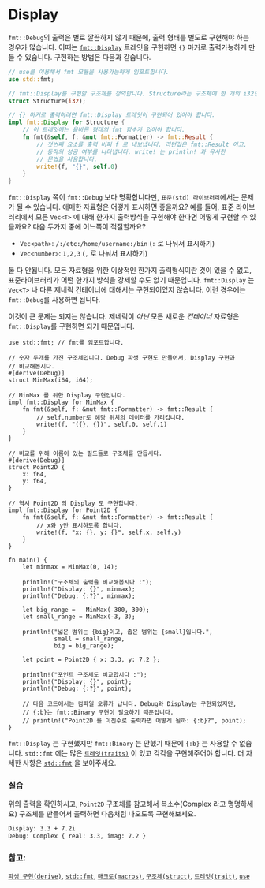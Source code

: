 # Display

`fmt::Debug`의 출력은 별로 깔끔하지 않기 때문에, 출력 형태를 별도로 구현해야 하는
경우가 많습니다. 이때는 [`fmt::Display`][fmt] 트레잇을 구현하면 `{}` 마커로 
출력가능하게 만들 수 있습니다. 구현하는 방법은 다음과 같습니다.

```rust
// use를 이용해서 fmt 모듈을 사용가능하게 임포트합니다.
use std::fmt;

// fmt::Display를 구현할 구조체를 정의합니다. Structure라는 구조체에 한 개의 i32만 넣었습니다.
struct Structure(i32);

// {} 마커로 출력하려면 fmt::Display 트레잇이 구현되어 있어야 합니다.
impl fmt::Display for Structure {
    // 이 트레잇에는 올바른 형태의 fmt 함수가 있어야 합니다.
    fn fmt(&self, f: &mut fmt::Formatter) -> fmt::Result {
        // 첫번째 요소를 출력 버퍼 f 로 내보냅니다. 리턴값은 fmt::Result 이고, 
        // 동작의 성공 여부를 나타냅니다. write! 는 println! 과 유사한 
        // 문법을 사용합니다.
        write!(f, "{}", self.0)
    }
}
```

`fmt::Display` 쪽이 `fmt::Debug` 보다 명확합니다만, `표준(std) 라이브러리`에서는
문제가 될 수 있습니다. 애매한 자료형은 어떻게 표시하면 좋을까요? 예를 들어,
표준 라이브러리에서 모든 `Vec<T>` 에 대해 한가지 출력방식을 구현해야  한다면
어떻게 구현할 수 있을까요? 다음 두가지 중에 어느쪽이 적절할까요?

* `Vec<path>`: `/:/etc:/home/username:/bin` (`:` 로 나눠서 표시하기)
* `Vec<number>`: `1,2,3` (`,` 로 나눠서 표시하기)

둘 다 안됩니다. 모든 자료형을 위한 이상적인 한가지 출력형식이란 것이 있을 수 없고, 
표준라이브러리가 어떤 한가지 방식을 강제할 수도 없기 때문입니다. `fmt::Display` 는 
`Vec<T>` 나 다른 제네릭 컨테이너에 대해서는 구현되어있지 않습니다. 이런 경우에는 
`fmt::Debug`를 사용하면 됩니다.

이것이 큰 문제는 되지는 않습니다. 제네릭이 *아닌* 모든 새로운 *컨테이너* 자료형은
 `fmt::Display`를 구현하면 되기 때문입니다.

```rust,editable
use std::fmt; // fmt를 임포트합니다.

// 숫자 두개를 가진 구조체입니다. Debug 파생 구현도 만들어서, Display 구현과
// 비교해봅시다.
#[derive(Debug)]
struct MinMax(i64, i64);

// MinMax 를 위한 Display 구현입니다.
impl fmt::Display for MinMax {
    fn fmt(&self, f: &mut fmt::Formatter) -> fmt::Result {
        // self.number로 해당 위치의 데이터를 가리킵니다.
        write!(f, "({}, {})", self.0, self.1)
    }
}

// 비교를 위해 이름이 있는 필드들로 구조체를 만듭시다.
#[derive(Debug)]
struct Point2D {
    x: f64,
    y: f64,
}

// 역시 Point2D 의 Display 도 구현합니다.
impl fmt::Display for Point2D {
    fn fmt(&self, f: &mut fmt::Formatter) -> fmt::Result {
        // x와 y만 표시하도록 합니다.
        write!(f, "x: {}, y: {}", self.x, self.y)
    }
}

fn main() {
    let minmax = MinMax(0, 14);

    println!("구조체의 출력을 비교해봅시다 :");
    println!("Display: {}", minmax);
    println!("Debug: {:?}", minmax);

    let big_range =   MinMax(-300, 300);
    let small_range = MinMax(-3, 3);

    println!("넓은 범위는 {big}이고, 좁은 범위는 {small}입니다.",
             small = small_range,
             big = big_range);

    let point = Point2D { x: 3.3, y: 7.2 };

    println!("포인트 구조체도 비교합시다 :");
    println!("Display: {}", point);
    println!("Debug: {:?}", point);

    // 다음 코드에서는 컴파일 오류가 납니다. Debug와 Display는 구현되었지만,
    // {:b}는 fmt::Binary 구현이 필요하기 때문입니다. 
    // println!("Point2D 를 이진수로 출력하면 어떻게 될까: {:b}?", point);
}
```

`fmt::Display` 는 구현했지만 `fmt::Binary` 는 안했기 때문에 `{:b}` 는 사용할 수 없습니다.
`std::fmt` 에는 많은 [`트레잇(traits)`][traits] 이 있고 각각을 구현해주어야 합니다.
더 자세한 사항은 [`std::fmt`][fmt] 을 보아주세요.

### 실습

위의 출력을 확인하시고, `Point2D` 구조체를 참고해서 복소수(Complex 라고 명명하세요) 
구조체를 만들어서 출력하면 다음처럼 나오도록 구현해보세요.

```txt
Display: 3.3 + 7.2i
Debug: Complex { real: 3.3, imag: 7.2 }
```

### 참고:

[`파생 구현(derive)`][derive], [`std::fmt`][fmt], [`매크로(macros)`][macros], 
[`구조체(struct)`][structs], [`트레잇(trait)`][traits], [`use`][use]

[derive]: ../../trait/derive.md
[fmt]: https://doc.rust-lang.org/std/fmt/
[macros]: ../../macros.md
[structs]: ../../custom_types/structs.md
[traits]: ../../trait.md
[use]: ../../mod/use.md
